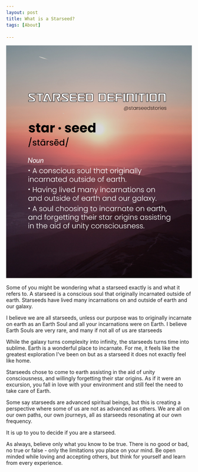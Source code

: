 ```yaml
---
layout: post
title: What is a Starseed?
tags: [About]

---
```


![alt text](https://raw.githubusercontent.com/starseedstories/starseedstories.github.io/main/assets/img/Starseed-definition.jpg "Starseed Definition")

Some of you might be wondering what a starseed exactly is and what it refers to. A starseed is a conscious soul that originally incarnated outside of earth. Starseeds have lived many incarnations on and outside of earth and our galaxy. 

I believe we are all starseeds, unless our purpose was to originally incarnate on earth as an Earth Soul and all your incarnations were on Earth. I believe Earth Souls are very rare, and many if not all of us are starseeds 

While the galaxy turns complexity into infinity, the starseeds turns time into sublime. Earth is a wonderful place to incarnate. For me, it feels like the greatest exploration I've been on but as a starseed it does not exactly feel like home. 

Starseeds chose to come to earth assisting in the aid of unity consciousness, and willingly forgetting their star origins. As if it were an excursion, you fall in love with your environment and still feel the need to take care of Earth.

Some say starseeds are advanced spiritual beings, but this is creating a perspective where some of us are not as advanced as others. We are all on our own paths, our own journeys, all as starseeds resonating at our own frequency. 

It is up to you to decide if you are a starseed. 

As always, believe only what you know to be true. There is no good or bad, no true or false - only the limitations you place on your mind. Be open minded while loving and accepting others, but think for yourself and learn from every experience.


